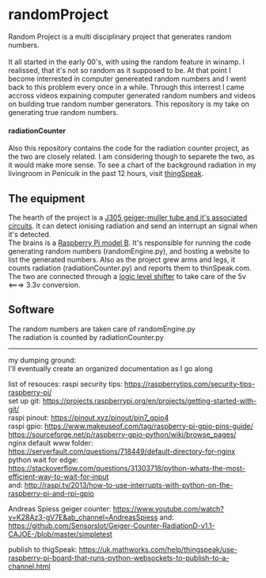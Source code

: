 # randomProject
Random Project is a multi disciplinary project that generates random numbers.</br>
</br>
It all started in the early 00's, with using the random feature in winamp. I realissed, that it's not so random as it supposed to be. At that point I become interrested in computer genereated random numbers and I went back to this problem every once in a while. Through this interrest I came accross videos expaining computer generated random numbers and videos on building true random number generators. This repository is my take on generating true random numbers.

#### radiationCounter
Also this repository contains the code for the radiation counter project, as the two are closely related. I am considering though to separete the two, as it would make more sense.
To see a chart of the background radiation in my livingroom in Penicuik in the past 12 hours, visit [thingSpeak](https://thingspeak.com/channels/2206987).

## The equipment
The hearth of the project is a [J305 geiger-muller tube and it's associated circuits](/documentation/radiationCounter.JPG). It can detect ionising radiation and send an interrupt an signal when it's detected.</br>
The brains is a [Raspberry Pi model B](/documentation/rasPi1B.JPG). It's responsible for running the code generating random numbers (randomEngine.py), and hosting a website to list the generated numbers. Also as the project grew arms and legs, it counts radiation (radiationCounter.py) and reports them to thinSpeak.com.</br>
The two are connected through a [logic level shifter](/documentation/logicLevelConverter.JPG) to take care of the 5v <===> 3.3v conversion.

## Software
The random numbers are taken care of randomEngine.py</br>
The radiation is counted by radiationCounter.py

---

my dumping ground:<br>
I'll eventually create an organized documentation as I go along

list of resouces:
raspi security tips: https://raspberrytips.com/security-tips-raspberry-pi/</br>
set up git: https://projects.raspberrypi.org/en/projects/getting-started-with-git/</br>
raspi pinout: https://pinout.xyz/pinout/pin7_gpio4</br>
raspi gpio: https://www.makeuseof.com/tag/raspberry-pi-gpio-pins-guide/</br>
https://sourceforge.net/p/raspberry-gpio-python/wiki/browse_pages/</br>
nginx default www folder: https://serverfault.com/questions/718449/default-directory-for-nginx</br>
python wait for edge: https://stackoverflow.com/questions/31303718/python-whats-the-most-efficient-way-to-wait-for-input</br>
and: http://raspi.tv/2013/how-to-use-interrupts-with-python-on-the-raspberry-pi-and-rpi-gpio</br>

Andreas Spiess geiger counter: https://www.youtube.com/watch?v=K28Az3-gV7E&ab_channel=AndreasSpiess
 and: https://github.com/SensorsIot/Geiger-Counter-RadiationD-v1.1-CAJOE-/blob/master/simpletest

publish to thigSpeak: https://uk.mathworks.com/help/thingspeak/use-raspberry-pi-board-that-runs-python-websockets-to-publish-to-a-channel.html





